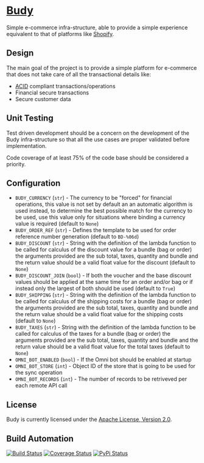# [Budy](http://budy.hive.pt)

Simple e-commerce infra-structure, able to provide a simple experience equivalent to that
of platforms like [Shopify](http://www.shopify.com).

## Design

The main goal of the project is to provide a simple platform for e-commerce that does not
take care of all the transactional details like:

*  [ACID](http://en.wikipedia.org/wiki/ACID) compliant transactions/operations
*  Financial secure transactions
*  Secure customer data

## Unit Testing

Test driven development should be a concern on the development of the Budy infra-structure
so that all the use cases are proper validated before implementation.

Code coverage of at least 75% of the code base should be considered a priority.

## Configuration

* `BUDY_CURRENCY` (`str`) - The currency to be "forced" for financial operations, this value is not
set by default an an automatic algorithm is used instead, to determine the best possible match for the
currency to be used, use this value only for situations where binding a currency value is required (default to `None`)
* `BUDY_ORDER_REF` (`str`) - Defines the template to be used for order reference number generation (default to `BD-%06d`)
* `BUDY_DISCOUNT` (`str`) - String with the definition of the lambda function to be called for calculus of the
discount value for a bundle (bag or order) the arguments provided are the sub total, taxes, quantity and bundle and the return
value should be a valid float value for the discount (default to `None`)
* `BUDY_DISCOUNT_JOIN` (`bool`) - If both the voucher and the base discount values should be applied at the same time for
an order and/or bag or if instead only the largest of both should be used (default to `True`)
* `BUDY_SHIPPING` (`str`) - String with the definition of the lambda function to be called for calculus of the
shipping costs for a bundle (bag or order) the arguments provided are the sub total, taxes, quantity and bundle and the return
value should be a valid float value for the shipping costs (default to `None`)
* `BUDY_TAXES` (`str`) - String with the definition of the lambda function to be called for calculus of the
taxes for a bundle (bag or order) the arguments provided are the sub total, taxes, quantity and bundle and the return
value should be a valid float value for the total taxes (default to `None`)
* `OMNI_BOT_ENABLED` (`bool`) - If the Omni bot should be enabled at startup
* `OMNI_BOT_STORE` (`int`) - Object ID of the store that is going to be used for the sync operation
* `OMNI_BOT_RECORDS` (`int`) - The number of records to be retriveved per each remote API call

## License

Budy is currently licensed under the [Apache License, Version 2.0](http://www.apache.org/licenses/).

## Build Automation

[![Build Status](https://travis-ci.org/hivesolutions/budy.svg?branch=master)](https://travis-ci.org/hivesolutions/budy)
[![Coverage Status](https://coveralls.io/repos/hivesolutions/budy/badge.svg?branch=master)](https://coveralls.io/r/hivesolutions/budy?branch=master)
[![PyPi Status](https://img.shields.io/pypi/v/budy.svg)](https://pypi.python.org/pypi/budy)
